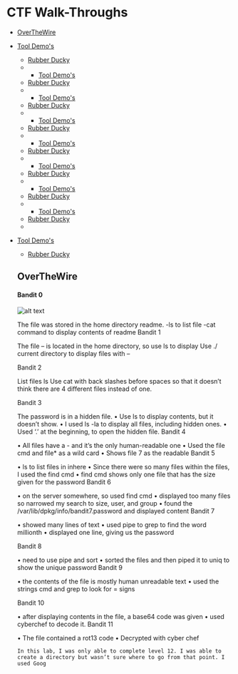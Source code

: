 # CTF Walk-Throughs
 * [OverTheWire](#overthewire)

- [Tool Demo's](#tool-demo-s)
  * [Rubber Ducky](#rubber-ducky)
  * - [Tool Demo's](#tool-demo-s)
  * [Rubber Ducky](#rubber-ducky)
  * - [Tool Demo's](#tool-demo-s)
  * [Rubber Ducky](#rubber-ducky)
  * - [Tool Demo's](#tool-demo-s)
  * [Rubber Ducky](#rubber-ducky)
  * - [Tool Demo's](#tool-demo-s)
  * [Rubber Ducky](#rubber-ducky)
  * - [Tool Demo's](#tool-demo-s)
  * [Rubber Ducky](#rubber-ducky)
  * - [Tool Demo's](#tool-demo-s)
  * [Rubber Ducky](#rubber-ducky)
  * - [Tool Demo's](#tool-demo-s)
  * [Rubber Ducky](#rubber-ducky)
  * 
  
- [Tool Demo's](#tool-demo-s)
  * [Rubber Ducky](#rubber-ducky)

   ## OverTheWire
    
    #### Bandit 0
     
     ![alt text](https://res.cloudinary.com/s1n1s73r-k1773n/image/upload/v1624315610/overthewire/Bandit0_thh95i.png)

     The file was stored in the home directory readme.
     -ls to list file
     -cat command to display contents of readme
     Bandit 1

     The file – is located in the home directory, so use ls to display 
     Use ./ current directory to display files with – 

     Bandit 2

     List files ls
     Use cat with back slashes before spaces so that it doesn’t think there are 4 different files instead of one. 

     Bandit 3

     The password is in a hidden file. 
     •	Use ls to display contents, but it doesn’t show. 
     •	I used ls -la to display all files, including hidden ones.
     •	Used ‘.’ at the beginning, to open the hidden file.
     Bandit 4

     •	All files have a  - and it’s the only human-readable one
     •	Used the file cmd  and file* as a wild card 
     •	Shows file 7 as the readable 
     Bandit 5

     •	ls to list files in inhere
     •	Since there were so many files within the files, I used the  find cmd
     •	find cmd shows only one file that has the size given for the password
     Bandit 6

     •	on the server somewhere, so used find cmd
     •	displayed too many files so narrowed my search to size, user, and group
     •	found the /var/lib/dpkg/info/bandit7.password and displayed content
     Bandit 7

     •	showed many lines of text
     •	used pipe to grep to find the word millionth
     •	displayed one line, giving us the password

     Bandit 8

     •	need to use pipe and sort 
     •	sorted the files and then piped it to uniq to show the unique password
     Bandit 9

     •	the contents of the file is mostly human unreadable text
     •	used the strings cmd and grep to look for = signs

     Bandit 10

     •	after displaying contents in the file, a base64 code was given
     •	used cyberchef to decode it.
     Bandit 11

     •	The file contained a rot13 code
     •	Decrypted with cyber chef


      In this lab, I was only able to complete level 12. I was able to create a directory but wasn’t sure where to go from that point. I used Goog
